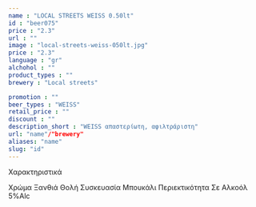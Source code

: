 ```yaml
---
name : "LOCAL STREETS WEISS 0.50lt"
id : "beer075"
price : "2.3"
url : ""
image : "local-streets-weiss-050lt.jpg"
price : "2.3"
language : "gr"
alchohol : ""
product_types : ""
brewery : "Local streets"

promotion : ""
beer_types : "WEISS"
retail_price : ""
discount : ""
description_short : "WEISS απαστερίωτη, αφιλτράριστη"
url: "name"/"brewery"
aliases: "name"
slug: "id"
---
```


Χαρακτηριστικά

Χρώμα
Ξανθιά Θολή
Συσκευασία
Μπουκάλι
Περιεκτικότητα Σε Αλκοόλ
5%Alc